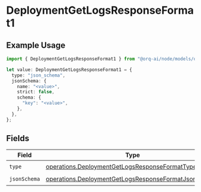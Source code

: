 # DeploymentGetLogsResponseFormat1

## Example Usage

```typescript
import { DeploymentGetLogsResponseFormat1 } from "@orq-ai/node/models/operations";

let value: DeploymentGetLogsResponseFormat1 = {
  type: "json_schema",
  jsonSchema: {
    name: "<value>",
    strict: false,
    schema: {
      "key": "<value>",
    },
  },
};
```

## Fields

| Field                                                                                                                        | Type                                                                                                                         | Required                                                                                                                     | Description                                                                                                                  |
| ---------------------------------------------------------------------------------------------------------------------------- | ---------------------------------------------------------------------------------------------------------------------------- | ---------------------------------------------------------------------------------------------------------------------------- | ---------------------------------------------------------------------------------------------------------------------------- |
| `type`                                                                                                                       | [operations.DeploymentGetLogsResponseFormatType](../../models/operations/deploymentgetlogsresponseformattype.md)             | :heavy_check_mark:                                                                                                           | N/A                                                                                                                          |
| `jsonSchema`                                                                                                                 | [operations.DeploymentGetLogsResponseFormatJsonSchema](../../models/operations/deploymentgetlogsresponseformatjsonschema.md) | :heavy_check_mark:                                                                                                           | N/A                                                                                                                          |